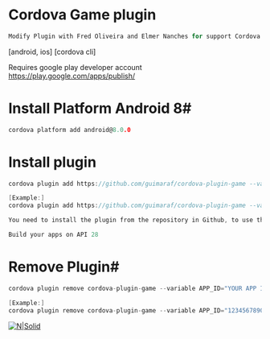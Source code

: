 Cordova Game plugin
====================
```c
Modify Plugin with Fred Oliveira and Elmer Nanches for support Cordova Android 7.x.x and 8.x.x
```
 
[android, ios] [cordova cli]

Requires google play developer account https://play.google.com/apps/publish/<br>

# Install Platform Android 8#
```c
cordova platform add android@8.0.0
```

# Install plugin #
```c
cordova plugin add https://github.com/guimaraf/cordova-plugin-game --variable APP_ID="YOUR APP ID"

[Example:]
cordova plugin add https://github.com/guimaraf/cordova-plugin-game --variable APP_ID="123456789012"

You need to install the plugin from the repository in Github, to use the dependencies already configured and tested for the respective APIs 27 and API 28, with 28 being required for new APPs for the next month, August 2019.

Build your apps on API 28
```

# Remove Plugin#
```c
cordova plugin remove cordova-plugin-game --variable APP_ID="YOUR APP ID"

[Example:]
cordova plugin remove cordova-plugin-game --variable APP_ID="123456789012"
```

[![N|Solid](https://raw.githubusercontent.com/guimaraf/guimaraf.github.io/master/img/paypal.png)](https://www.paypal.com/cgi-bin/webscr?cmd=_s-xclick&hosted_button_id=T6D35D68JGL8E&source=url)